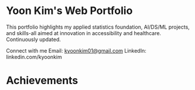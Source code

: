 # Yoon Kim's Web Portfolio

This portfolio highlights my applied statistics foundation, AI/DS/ML projects, and skills-all aimed at innovation in accessibility and healthcare. Continuously updated.

Connect with me
Email: kyoonkim01@gmail.com
LinkedIn: linkedin.com/kyoonkim

# Achievements

